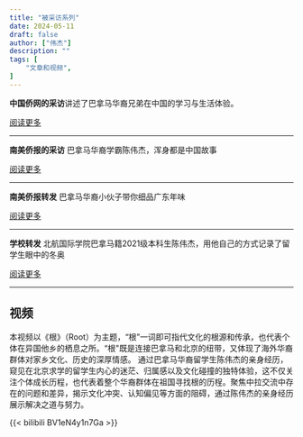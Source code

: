```yaml
---
title: "被采访系列"
date: 2024-05-11
draft: false
author: ["伟杰"]
description: ""
tags: [
    "文章和视频",
]
---
```




**中国侨网的采访**讲述了巴拿马华裔兄弟在中国的学习与生活体验。

[阅读更多](https://mp.weixin.qq.com/s/MQIrFpfilpEGab5iQ8Wydw)



-------------

**南美侨报的采访** 巴拿马华裔学霸陈伟杰，浑身都是中国故事


[阅读更多](http://www.br-cn.com/static/content/news/ch_news/2022-06-14/986207909367394304.html?bsh_bid=5774304197)



--------------

**南美侨报转发** 巴拿马华裔小伙子带你细品广东年味

[阅读更多](https://m.weibo.cn/status/4861863395594085?wm=3333_2001&from=10D1093010&sourcetype=weixin)

----------------------

**学校转发** 北航国际学院巴拿马籍2021级本科生陈伟杰，用他自己的方式记录了留学生眼中的冬奥

[阅读更多](https://mp.weixin.qq.com/s/5tUriCm-6pNrT4QXxJ8xOA)



----------------------

## 视频
本视频以《根》（Root）为主题，“根”一词即可指代文化的根源和传承，也代表个体在异国他乡的栖息之所。“根"既是连接巴拿马和北京的纽带，又体现了海外华裔群体对家乡文化、历史的深厚情感。        通过巴拿马华裔留学生陈伟杰的亲身经历，窥见在北京求学的留学生内心的迷茫、归属感以及文化碰撞的独特体验，这不仅关注个体成长历程，也代表着整个华裔群体在祖国寻找根的历桯。聚焦中拉交流中存在的问题和差异，揭示文化冲突、认知偏见等方面的阻碍，通过陈伟杰的亲身经历展示解决之道与努力。

{{< bilibili BV1eN4y1n7Ga >}}

<!-- ![](/img/interview.png) >








